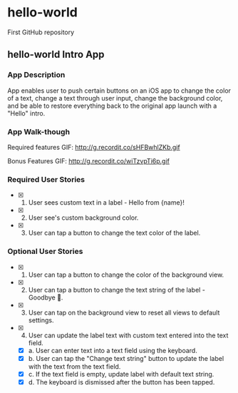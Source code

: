 # hello-world
First GitHub repository 

## hello-world Intro App

### App Description
App enables user to push certain buttons on an iOS app to change the color of a text, change a text through user input, change the background color, and be able to restore everything back to the original app launch with a "Hello" intro.

### App Walk-though
Required features GIF: http://g.recordit.co/sHFBwhlZKb.gif

Bonus Features GIF: http://g.recordit.co/wiTzvpTi6p.gif


### Required User Stories
- [x] 1. User sees custom text in a label - Hello from {name}!
- [x] 2. User see's custom background color.
- [x] 3. User can tap a button to change the text color of the label.

### Optional User Stories
- [x] 1. User can tap a button to change the color of the background view.
- [x] 2. User can tap a button to change the text string of the label - Goodbye 👋.
- [x] 3. User can tap on the background view to reset all views to default settings.
- [x] 4. User can update the label text with custom text entered into the text field.
   - [x] a. User can enter text into a text field using the keyboard.
   - [x] b. User can tap the "Change text string" button to update the label with the text from the text field.
   - [x] c. If the text field is empty, update label with default text string.
   - [x] d. The keyboard is dismissed after the button has been tapped.
